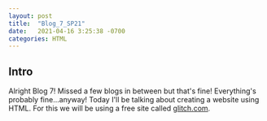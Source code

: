 ```yaml
---
layout: post
title:  "Blog_7_SP21"
date:   2021-04-16 3:25:38 -0700
categories: HTML
---
```

## Intro
Alright Blog 7! Missed a few blogs in between but that's fine! Everything's probably fine...anyway! Today
I'll be talking about creating a website using HTML. For this we will be using a free site called
[glitch.com](glitch.com).
